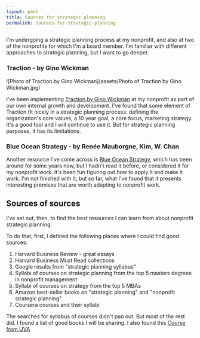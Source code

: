 ```yaml
---
layout: post
title: Sources for strategic planning
permalink: sources-for-strategic-planning
---
```




I'm undergoing a strategic planning process at my nonprofit, and also at two of the nonprofits for which I'm a board member. I'm familiar with different approaches to strategic planning, but I want to go deeper. 

### Traction - by Gino Wickman

![Photo of Traction by Gino Wickman](assets/Photo of Traction by Gino Wickman.jpg)

I've been implementing <a href="https://smile.amazon.com/Traction-Get-Grip-Your-Business/dp/1936661837/" target="_blank">Traction by Gino Wickman</a> at my nonprofit as part of our own internal growth and development. I've found that some element of Traction fit nicely in a strategic planning process: defining the organization's core values, a 10 year goal, a core focus, marketing strategy.  It's a good tool and I will continue to use it. But for strategic planning purposes, it has its limitations. 

### Blue Ocean Strategy - by Renée Mauborgne, Kim, W. Chan

Another resource I've come across is [Blue Ocean Strategy](https://smile.amazon.com/Blue-Ocean-Strategy-Expanded-Uncontested/dp/1625274491/), which has been around for some years now, but I hadn't read it before, or considered it for my nonprofit work.  It's been fun figuring out how to apply it and make it work.  I'm not finished with it, but so far, what I've found that it presents interesting premises that are worth adapting to nonprofit work.



## Sources of sources

I've set out, then, to find the best resources I can learn from about nonprofit strategic planning. 

To do that, first, I defined the following places where I could find good sources: 

1. Harvard Business Review - great essays
2. Harvard Business Must Read collections
3. Google results from "strategic planning syllabus" 
4. Syllabi of courses on strategic planning from the top 5 masters degrees in nonprofit management
5. Syllabi of courses on strategy from the top 5 MBAs
6. Amazon best-seller books on "strategic planning" and "nonprofit strategic planning"
7. Coursera courses and their syllabi

The searches for syllabus of courses didn't pan out. But most of the rest did. I found a list of good books I will be sharing. I also found this [Course from UVA](https://www.coursera.org/learn/uva-darden-strategic-planning-execution) 



